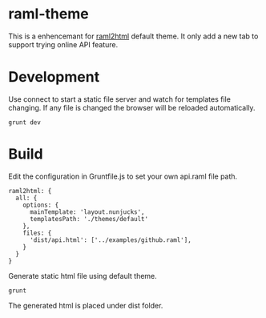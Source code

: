 # raml-theme

This is a enhencemant for [raml2html](https://github.com/raml2html/raml2html) default theme. It only add a new tab to support trying online API feature. 

# Development

Use connect to start a static file server and watch for templates file changing. If any file is changed the browser will be reloaded automatically.

```
grunt dev
```

# Build

Edit the configuration in Gruntfile.js to set your own api.raml file path.

```
raml2html: {
  all: {
    options: {
      mainTemplate: 'layout.nunjucks',
      templatesPath: './themes/default'
    },
    files: {
      'dist/api.html': ['../examples/github.raml'],
    }
  }
}
```

Generate static html file using default theme.

```
grunt
```

The generated html is placed under dist folder.